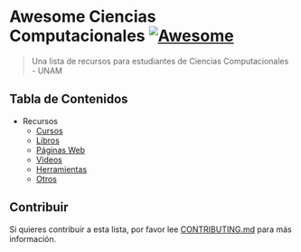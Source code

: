 # Awesome Ciencias Computacionales [![Awesome](https://awesome.re/badge.svg)](https://awesome.re)

> Una lista de recursos para estudiantes de Ciencias Computacionales - UNAM

## Tabla de Contenidos

- Recursos
  - [Cursos](Cursos.md)
  - [Libros](Libros.md)
  - [Páginas Web](PaginasWeb.md)
  - [Videos](Videos.md)
  - [Herramientas](Herramientas.md)
  - [Otros](Otros.md)

## Contribuir

Si quieres contribuir a esta lista, por favor lee [CONTRIBUTING.md](CONTRIBUTING.md) para más información.
